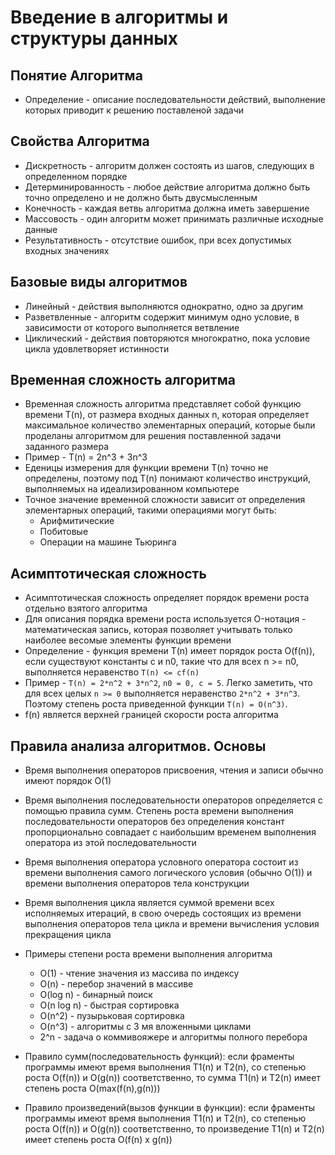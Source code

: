 # Введение в алгоритмы и структуры данных

## Понятие Алгоритма

+ Определение - описание последовательности действий, выполнение которых
    приводит к решению поставленой задачи

## Свойства Алгоритма

+ Дискретность - алгоритм должен состоять из шагов, следующих в определенном
    порядке
+ Детерминированность - любое действие алгоритма должно быть точно определено
    и не должно быть двусмысленным
+ Конечность - каждая ветвь алгоритма должна иметь завершение
+ Массовость - один алгоритм может принимать различные исходные данные
+ Результативность - отсутствие ошибок, при всех допустимых входных значениях

## Базовые виды алгоритмов

+ Линейный - действия выполняются однократно, одно за другим
+ Разветвленные - алгоритм содержит минимум одно условие, в зависимости от
    которого выполняется ветвление
+ Циклический - действия повторяются многократно, пока условие цикла
    удовлетворяет истинности

## Временная сложность алгоритма

+ Временная сложность алгоритма представляет собой функцию времени T(n), от
    размера входных данных n, которая определяет максимальное количество
    элементарных операций, которые были проделаны алгоритмом для решения
    поставленной задачи заданного размера
+ Пример - T(n) = 2n^3 + 3n^3
+ Еденицы измерения для функции времени T(n) точно не определены, поэтому
    под T(n) понимают количество инструкций, выполняемых на идеализированном
    компьютере
+ Точное значение временной сложности зависит от определения элементарных
    операций, такими операциями могут быть:
    + Арифмитические
    + Побитовые
    + Операции на машине Тьюринга

## Асимптотическая сложность

+ Асимптотическая сложность определяет порядок времени роста отдельно взятого
    алгоритма
+ Для описания порядка времени роста используется O-нотация - математическая
    запись, которая позволяет учитывать только наиболее весомые элементы
    функции времени
+ Определение - функция времени T(n) имеет порядок роста O(f(n)), если
    существуют константы c и n0, такие что для всех n >= n0, выполняется
    неравенство `T(n) <= cf(n)`
+ Пример - `T(n) = 2*n^2 + 3*n^2`, `n0 = 0, c = 5`. Легко заметить, что
    для всех целых `n >= 0` выполняется неравенство `2*n^2 + 3*n^3`.
    Поэтому степень роста приведенной функции `T(n) = O(n^3)`.
+ f(n) является верхней границей скорости роста алгоритма

## Правила анализа алгоритмов. Основы

+ Время выполнения операторов присвоения, чтения и записи обычно имеют порядок
    O(1)
+ Время выполнения последовательности операторов определяется с помощью правила
    сумм. Степень роста времени выполнения последовательности операторов
    без определения констант пропорционально совпадает с наибольшим временем
    выполнения оператора из этой последовательности
+ Время выполнения оператора условного оператора состоит из времени выполнения
    самого логического условия (обычно O(1)) и времени выполнения операторов
    тела конструкции
+ Время выполнения цикла является суммой времени всех исполняемых итераций,
    в свою очередь состоящих из времени выполнения операторов тела цикла и
    времени вычисления условия прекращения цикла
+ Примеры степени роста времени выполнения алгоритма
    + O(1) - чтение значения из массива по индексу
    + O(n) - перебор значений в массиве
    + O(log n) - бинарный поиск
    + O(n log n) - быстрая сортировка
    + O(n^2) - пузырьковая сортировка
    + O(n^3) - алгоритмы с 3 мя вложенными циклами
    + 2^n - задача о коммивояжере и алгоритмы полного перебора

+ Правило сумм(последовательность функций): если фраменты программы имеют 
    время выполнения T1(n) и T2(n), со степенью роста O(f(n)) и O(g(n)) 
    соответственно, то сумма T1(n) и T2(n) имеет степень роста O(max(f(n),g(n)))
+ Правило произведений(вызов функции в функции): если фраменты программы имеют 
    время выполнения T1(n) и T2(n), со степенью роста O(f(n)) и O(g(n)) 
    соответственно, то произведение T1(n) и T2(n) имеет степень роста O(f(n) x g(n))
